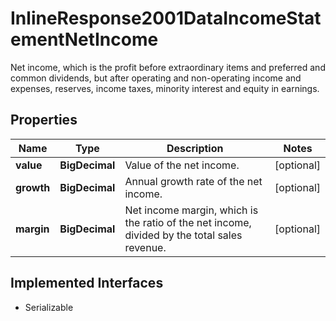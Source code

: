 

# InlineResponse2001DataIncomeStatementNetIncome

Net income, which is the profit before extraordinary items and preferred and common dividends, but after operating and non-operating income and expenses, reserves, income taxes, minority interest and equity in earnings.

## Properties

Name | Type | Description | Notes
------------ | ------------- | ------------- | -------------
**value** | **BigDecimal** | Value of the net income. |  [optional]
**growth** | **BigDecimal** | Annual growth rate of the net income. |  [optional]
**margin** | **BigDecimal** | Net income margin, which is the ratio of the net income, divided by the total sales revenue. |  [optional]


## Implemented Interfaces

* Serializable


